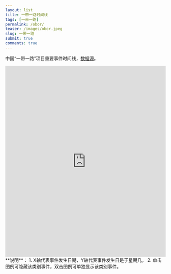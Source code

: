 ```yaml
---
layout: list
title: 一带一路时间线
tags: [一带一路]
permalink: /obor/
teaser: /images/obor.jpeg
slug: 一带一路
submit: true
comments: true
---
```


中国“一带一路”项目重要事件时间线，[数据源](http://www.xinhuanet.com/world/2019-04/26/c_1124418156.htm)。

<iframe width="100%" height="600" frameborder="0" scrolling="no" src="https://plot.ly/~chinatimeline/22.embed"></iframe>
<!-- End of iframe Code -->
**说明**：
1. X轴代表事件发生日期，Y轴代表事件发生日是于星期几。
2. 单击图例可隐藏该类别事件，双击图例可单独显示该类别事件。

